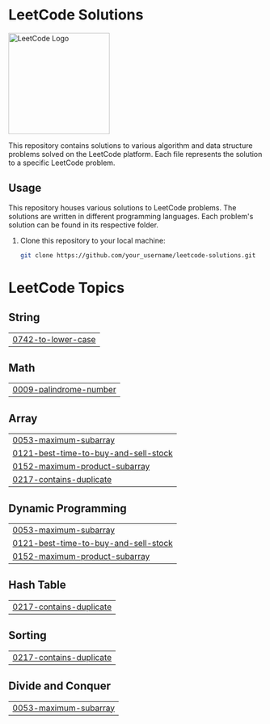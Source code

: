 # LeetCode Solutions

<img src="https://assets.leetcode.com/static_assets/public/images/LeetCode_logo_rvs.png" alt="LeetCode Logo" width="200"/>

This repository contains solutions to various algorithm and data structure problems solved on the LeetCode platform. Each file represents the solution to a specific LeetCode problem.

## Usage

This repository houses various solutions to LeetCode problems. The solutions are written in different programming languages. Each problem's solution can be found in its respective folder.

1. Clone this repository to your local machine:
   ```bash
   git clone https://github.com/your_username/leetcode-solutions.git

<!---LeetCode Topics Start-->
# LeetCode Topics
## String
|  |
| ------- |
| [0742-to-lower-case](https://github.com/latifaltay/LeetCode/tree/master/0742-to-lower-case) |
## Math
|  |
| ------- |
| [0009-palindrome-number](https://github.com/latifaltay/LeetCode/tree/master/0009-palindrome-number) |
## Array
|  |
| ------- |
| [0053-maximum-subarray](https://github.com/latifaltay/LeetCode/tree/master/0053-maximum-subarray) |
| [0121-best-time-to-buy-and-sell-stock](https://github.com/latifaltay/LeetCode/tree/master/0121-best-time-to-buy-and-sell-stock) |
| [0152-maximum-product-subarray](https://github.com/latifaltay/LeetCode/tree/master/0152-maximum-product-subarray) |
| [0217-contains-duplicate](https://github.com/latifaltay/LeetCode/tree/master/0217-contains-duplicate) |
## Dynamic Programming
|  |
| ------- |
| [0053-maximum-subarray](https://github.com/latifaltay/LeetCode/tree/master/0053-maximum-subarray) |
| [0121-best-time-to-buy-and-sell-stock](https://github.com/latifaltay/LeetCode/tree/master/0121-best-time-to-buy-and-sell-stock) |
| [0152-maximum-product-subarray](https://github.com/latifaltay/LeetCode/tree/master/0152-maximum-product-subarray) |
## Hash Table
|  |
| ------- |
| [0217-contains-duplicate](https://github.com/latifaltay/LeetCode/tree/master/0217-contains-duplicate) |
## Sorting
|  |
| ------- |
| [0217-contains-duplicate](https://github.com/latifaltay/LeetCode/tree/master/0217-contains-duplicate) |
## Divide and Conquer
|  |
| ------- |
| [0053-maximum-subarray](https://github.com/latifaltay/LeetCode/tree/master/0053-maximum-subarray) |
<!---LeetCode Topics End-->

